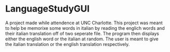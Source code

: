 # LanguageStudyGUI

A project made while attendence at UNC Charlotte. This project was meant to help be memorixe some words in italian by reading the englich words and their italian 
translation off of two seperate file. The program then displays either the english word or the italian at random. The user is meant to give the italian translation or
the english translation respectively.
